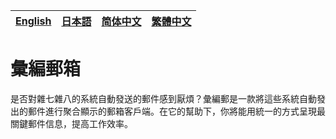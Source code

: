 [English][en]|[日本語][jp]|[简体中文][zh-chs]|[繁體中文][zh-cht]
-|-|-|-

[en]: /README.md
[jp]: /README.jp.md
[zh-chs]: /README.zh-chs.md
[zh-cht]: /README.zh-cht.md

# 彙編郵箱

是否對雜七雜八的系統自動發送的郵件感到厭煩？彙編郵是一款將這些系統自動發出的郵件進行聚合顯示的郵箱客戶端。在它的幫助下，你將能用統一的方式呈現最關鍵郵件信息，提高工作效率。
